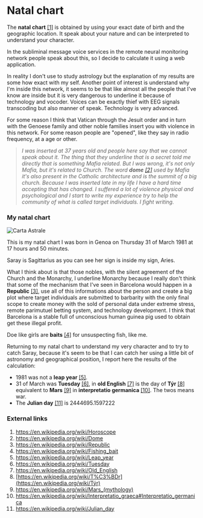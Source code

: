 # Natal chart

The **natal chart** [[1]](https://en.wikipedia.org/wiki/Horoscope) is obtained by using your exact date of birth and the geographic location. It speak about your nature and can be interpreted to understand your character. 

In the subliminal message voice services in the remote neural monitoring network people speak about this, so I decide to calculate it using a web application. 

In reality I don't use to study astrology but the explanation of my results are some how exact with my self. Another point of interest is understand why I'm inside this network, it seems to be that like almost all the people that I've know are inside but it is very dangerous to underline it because of technology and vocoder. Voices can be exactly thief with EEG signals transcoding but also manner of speak. Technology is very advanced. 

For some reason I think that Vatican through the Jesuit order and in turn with the Genoese family and other noble families insert you with violence in this network. For some reason people are "opened", like they say in radio frequency, at a age or other. 

> *I was inserted at 37 years old and people here say that we cannot speak about it. The thing that they underline that is a secret told me directly that is something Mafia related. But I was wrong, it's not only Mafia, but it's related to Church. The word **dome** [[2]](https://en.wikipedia.org/wiki/Dome) used by Mafia it's also present in the Catholic architecture and is the summit of a big church. Because I was inserted late in my life I have a hard time accepting that has changed. I suffered a lot of violence physical and psychological and I start to write my experience try to help the community of what is called target individuals. I fight writing.*

### My natal chart

![Carta Astrale](http://telecomlobby.com/Images/cartaastrale.jpg)

This is my natal chart I was born in Genoa on Thursday 31 of March 1981 at 17 hours and 50 minutes.

Saray is Sagittarius as you can see her sign is inside my sign, Aries.

What I think about is that those nobles, with the silent agreement of the Church and the Monarchy, I underline Monarchy because I really don't think that some of the mechanism that I've seen in Barcelona would happen in a **Republic** [[3]](https://en.wikipedia.org/wiki/Republic),  use all of this informations about the person and create a big plot where target individuals are submitted to barbarity with the only final scope to create money with the sold of personal data under extreme stress, remote parimutuel betting system, and technology development. I think that Barcelona is a stable full of unconscious human guinea pig used to obtain get these illegal profit.

Doe like girls are **baits** [[4]](https://en.wikipedia.org/wiki/Fishing_bait) for unsuspecting fish, like me.

Returning to my natal chart to understand my very character and to try to catch Saray, because it's seem to be that I can catch her using a little bit of astronomy and geographical position, I report here the results of the calculation:

- 1981 was not a **leap year** [[5]](https://en.wikipedia.org/wiki/Leap_year).
- 31 of March was **Tuesday** [[6]](https://en.wikipedia.org/wiki/Tuesday), in **old English** [[7]](https://en.wikipedia.org/wiki/Old_English) is the day of **Týr** [[8]](https://en.wikipedia.org/wiki/T%C3%BDr) equivalent to **Mars** [[9]](https://en.wikipedia.org/wiki/Mars_(mythology)) in **interpretatio germanica** [[10]](https://en.wikipedia.org/wiki/Interpretatio_graeca#Interpretatio_germanica). The twos means war.
- The **Julian day** [[11]](https://en.wikipedia.org/wiki/Julian_day) is 2444695.1597222



### External links

1. https://en.wikipedia.org/wiki/Horoscope
2. https://en.wikipedia.org/wiki/Dome
3. https://en.wikipedia.org/wiki/Republic
4. https://en.wikipedia.org/wiki/Fishing_bait
5. https://en.wikipedia.org/wiki/Leap_year
6. https://en.wikipedia.org/wiki/Tuesday
7. https://en.wikipedia.org/wiki/Old_English
8. [https://en.wikipedia.org/wiki/T%C3%BDr](https://en.wikipedia.org/wiki/Týr)
9. https://en.wikipedia.org/wiki/Mars_(mythology)
10. https://en.wikipedia.org/wiki/Interpretatio_graeca#Interpretatio_germanica
11. https://en.wikipedia.org/wiki/Julian_day

